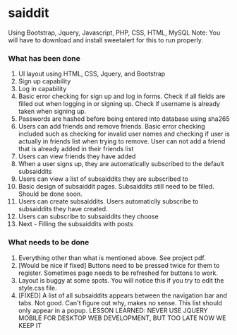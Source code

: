 # saiddit
Using Bootstrap, Jquery, Javascript, PHP, CSS, HTML, MySQL
Note: You will have to download and install sweetalert for this to run properly.
### What has been done
1. UI layout using HTML, CSS, Jquery, and Bootstrap
2. Sign up capability
3. Log in capability
4. Basic error checking for sign up and log in forms. Check if all fields are filled out when logging in or signing up. Check if username is already taken when signing up.
5. Passwords are hashed before being entered into database using sha265
6. Users can add friends and remove friends. Basic error checking included such as checking for invalid user names and checking if user is actually in friends list when trying to remove. User can not add a friend that is already added in their friends list
7. Users can view friends they have added
8. When a user signs up, they are automatically subscribed to the default subsaiddits
9. Users can view a list of subsaiddits they are subscribed to
10. Basic design of subsaiddit pages. Subsaiddits still need to be filled. Should be done soon.
11. Users can create subsaiddits. Users automaticlly subscribe to subsaiddits they have created.
12. Users can subscribe to subsaiddits they choose
13. Next - Filling the subsaiddits with posts


### What needs to be done
1. Everything other than what is mentioned above. See project pdf.
2. [Would be nice if fixed] Buttons need to be pressed twice for them to register. Sometimes page needs to be refreshed for   buttons to work.
3. Layout is buggy at some spots. You will notice this if you try to edit the style.css file.
4. [FIXED] A list of all subsaiddits appears between the navigation bar and tabs. Not good. Can't figure out why, makes no sense. This list should only appear in a popup. LESSON LEARNED: NEVER USE JQUERY MOBILE FOR DESKTOP WEB DEVELOPMENT, BUT TOO LATE NOW WE KEEP IT 



